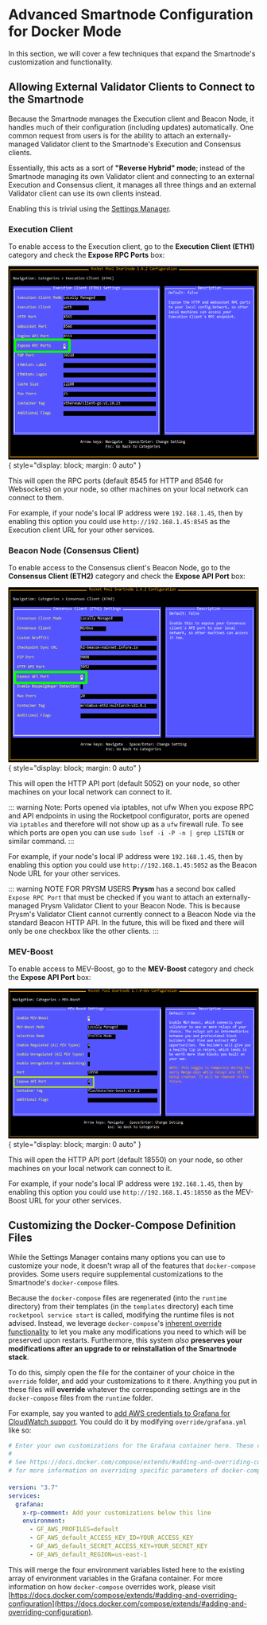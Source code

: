 # Advanced Smartnode Configuration for Docker Mode

In this section, we will cover a few techniques that expand the Smartnode's customization and functionality.

## Allowing External Validator Clients to Connect to the Smartnode

Because the Smartnode manages the Execution client and Beacon Node, it handles much of their configuration (including updates) automatically.
One common request from users is for the ability to attach an externally-managed Validator client to the Smartnode's Execution and Consensus clients.

Essentially, this acts as a sort of **"Reverse Hybrid" mode**; instead of the Smartnode managing its own Validator client and connecting to an external Execution and Consensus client, it manages all three things and an external Validator client can use its own clients instead.

Enabling this is trivial using the [Settings Manager](./config-docker#configuring-via-the-settings-manager).

### Execution Client

To enable access to the Execution client, go to the **Execution Client (ETH1)** category and check the **Expose RPC Ports** box:

![](./images/tui-ec-expose-ports.png){ style="display: block; margin: 0 auto" }

This will open the RPC ports (default 8545 for HTTP and 8546 for Websockets) on your node, so other machines on your local network can connect to them.

For example, if your node's local IP address were `192.168.1.45`, then by enabling this option you could use `http://192.168.1.45:8545` as the Execution client URL for your other services.

### Beacon Node (Consensus Client)

To enable access to the Consensus client's Beacon Node, go to the **Consensus Client (ETH2)** category and check the **Expose API Port** box:

![](./images/tui-cc-expose-ports.png){ style="display: block; margin: 0 auto" }

This will open the HTTP API port (default 5052) on your node, so other machines on your local network can connect to it.

::: warning Note: Ports opened via iptables, not ufw
When you expose RPC and API endpoints in using the Rocketpool configurator, ports are opened via `iptables` and therefore will not show up as a `ufw`  firewall rule. To see which ports are open you can use `sudo lsof -i -P -n | grep LISTEN` or similar command.
:::

For example, if your node's local IP address were `192.168.1.45`, then by enabling this option you could use `http://192.168.1.45:5052` as the Beacon Node URL for your other services.

::: warning NOTE FOR PRYSM USERS
**Prysm** has a second box called `Expose RPC Port` that must be checked if you want to attach an externally-managed Prysm Validator Client to your Beacon Node.
This is because Prysm's Validator Client cannot currently connect to a Beacon Node via the standard Beacon HTTP API.
In the future, this will be fixed and there will only be one checkbox like the other clients.
:::

### MEV-Boost

To enable access to MEV-Boost, go to the **MEV-Boost** category and check the **Expose API Port** box:

![](./images/tui-mev-expose-ports.png){ style="display: block; margin: 0 auto" }

This will open the HTTP API port (default 18550) on your node, so other machines on your local network can connect to it.

For example, if your node's local IP address were `192.168.1.45`, then by enabling this option you could use `http://192.168.1.45:18550` as the MEV-Boost URL for your other services.

## Customizing the Docker-Compose Definition Files

While the Settings Manager contains many options you can use to customize your node, it doesn't wrap all of the features that `docker-compose` provides.
Some users require supplemental customizations to the Smartnode's `docker-compose` files.

Because the `docker-compose` files are regenerated (into the `runtime` directory) from their templates (in the `templates` directory) each time `rocketpool service start` is called, modifying the runtime files is not advised.
Instead, we leverage `docker-compose`'s [inherent override functionality](https://docs.docker.com/compose/extends/#adding-and-overriding-configuration) to let you make any modifications you need to which will be preserved upon restarts.
Furthermore, this system _also_ **preserves your modifications after an upgrade to or reinstallation of the Smartnode stack**.

To do this, simply open the file for the container of your choice in the `override` folder, and add your customizations to it there.
Anything you put in these files will **override** whatever the corresponding settings are in the `docker-compose` files from the `runtime` folder.

For example, say you wanted to [add AWS credentials to Grafana for CloudWatch support](https://grafana.com/docs/grafana/latest/administration/configure-docker/#configure-aws-credentials-for-cloudwatch-support).
You could do it by modifying `override/grafana.yml` like so:

```yaml
# Enter your own customizations for the Grafana container here. These changes will persist after upgrades, so you only need to do them once.
#
# See https://docs.docker.com/compose/extends/#adding-and-overriding-configuration
# for more information on overriding specific parameters of docker-compose files.

version: "3.7"
services:
  grafana:
    x-rp-comment: Add your customizations below this line
    environment:
      - GF_AWS_PROFILES=default
      - GF_AWS_default_ACCESS_KEY_ID=YOUR_ACCESS_KEY
      - GF_AWS_default_SECRET_ACCESS_KEY=YOUR_SECRET_KEY
      - GF_AWS_default_REGION=us-east-1
```

This will merge the four environment variables listed here to the existing array of environment variables in the Grafana container.
For more information on how `docker-compose` overrides work, please visit [https://docs.docker.com/compose/extends/#adding-and-overriding-configuration](https://docs.docker.com/compose/extends/#adding-and-overriding-configuration).

